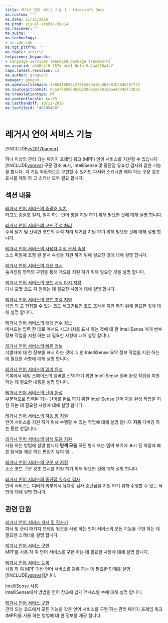 ```yaml
---
title: 레거시 언어 서비스 기능 1 | Microsoft Docs
ms.custom: ''
ms.date: 11/15/2016
ms.prod: visual-studio-dev14
ms.reviewer: ''
ms.suite: ''
ms.technology:
- vs-ide-sdk
ms.tgt_pltfrm: ''
ms.topic: article
helpviewer_keywords:
- language services [managed package framework]
ms.assetid: a646e4f0-767d-4cd1-8e1a-9a2aa210a1b7
caps.latest.revision: 13
ms.author: gregvanl
manager: ghogen
ms.openlocfilehash: 4e864f9899c274fe58da16cdb5581058dd20f725
ms.sourcegitcommit: 9ceaf69568d61023868ced59108ae4dd46f720ab
ms.translationtype: MT
ms.contentlocale: ko-KR
ms.lasthandoff: 10/12/2018
ms.locfileid: "49185400"
---
```

# <a name="legacy-language-service-features"></a>레거시 언어 서비스 기능
[!INCLUDE[vs2017banner](../../includes/vs2017banner.md)]

하나 이상의 관리 되는 패키지 프레임 워크 (MPF) 언어 서비스를 지원할 수 있습니다 [!INCLUDE[vsprvs](../../includes/vsprvs-md.md)] 구문 강조 표시, IntelliSense 및 중단점 유효성 검사와 같은 기능을 합니다. 각 기능 독립적으로 구현할 수 있지만 파서와 스캐너만 해야 하는 구문 강조 표시를 제외 하 고 스캐너 모두 필요 합니다.  
  
## <a name="in-this-section"></a>섹션 내용  
 [레거시 언어 서비스의 중괄호 일치](../../extensibility/internals/brace-matching-in-a-legacy-language-service.md)  
 라고도 중괄호 일치, 일치 하는 언어 쌍을 지원 하기 위해 필요한 것에 대해 설명 합니다.  
  
 [레거시 언어 서비스의 코드 주석 처리](../../extensibility/internals/commenting-code-in-a-legacy-language-service.md)  
 주석 달기 및 선택한 코드의 주석 처리 제거를 지원 하기 위해 필요한 것에 대해 설명 합니다.  
  
 [레거시 언어 서비스의 사용자 지정 문서 속성](../../extensibility/internals/custom-document-properties-in-a-legacy-language-service.md)  
 소스 파일에 포함 된 문서 속성을 지원 하기 위해 필요한 것에 대해 설명 합니다.  
  
 [레거시 언어 서비스의 개요 표시](../../extensibility/internals/outlining-in-a-legacy-language-service.md)  
 숨겨진된 영역의 구현을 통해 개요를 지원 하기 위해 필요한 것을 설명 합니다.  
  
 [레거시 언어 서비스의 코드 서식 다시 지정](../../extensibility/internals/reformatting-code-in-a-legacy-language-service.md)  
 다시 포맷 코드 지 원하는 데 필요한 사항에 대해 설명 합니다.  
  
 [레거시 언어 서비스의 코드 조각 지원](../../extensibility/internals/support-for-code-snippets-in-a-legacy-language-service.md)  
 삽입 되 고 편집할 수 있는 코드 세그먼트인 코드 조각을 지원 하기 위해 필요한 것에 대해 설명 합니다.  
  
 [레거시 언어 서비스의 매개 변수 정보](../../extensibility/internals/parameter-info-in-a-legacy-language-service2.md)  
 메서드는 입력 한 대로 메서드 시그니처를 표시 하는 것에 대 한 IntelliSense 매개 변수 정보 작업을 지원 하는 데 필요한 사항에 대해 설명 합니다.  
  
 [레거시 언어 서비스의 빠른 정보](../../extensibility/internals/quick-info-in-a-legacy-language-service.md)  
 식별자에 대 한 정보를 표시 하는 것에 대 한 IntelliSense 요약 정보 작업을 지원 하는 데 필요한 사항에 대해 설명 합니다.  
  
 [레거시 언어 서비스의 멤버 완성](../../extensibility/internals/member-completion-in-a-legacy-language-service.md)  
 목록에서 네임 스페이스의 멤버를 선택 하기 위한 IntelliSense 멤버 완성 작업을 지원 하는 데 필요한 내용을 설명 합니다.  
  
 [레거시 언어 서비스의 단어 완성](../../extensibility/internals/word-completion-in-a-legacy-language-service.md)  
 부분적으로 입력된 되는 단어를 완료 하기 위한 IntelliSense 단어 자동 완성 작업을 지원 하는 데 필요한 사항에 대해 설명 합니다.  
  
 [레거시 언어 서비스의 자동 창 지원](../../extensibility/internals/support-for-the-autos-window-in-a-legacy-language-service.md)  
 언어 서비스를 지원 하기 위해 수행할 수 있는 작업에 대해 설명 합니다 **자동** 디버깅 하는 동안 창입니다.  
  
 [레거시 언어 서비스의 탐색 모음 지원](../../extensibility/internals/support-for-the-navigation-bar-in-a-legacy-language-service.md)  
 사용 하는 방법에 설명 합니다 **탐색 모음** 모든 형식 또는 멤버 보기에 표시 된 파일에 빠른 탐색을 제공 하는 편집기 뷰의 맨...  
  
 [레거시 언어 서비스의 구문 색 지정](../../extensibility/internals/syntax-colorizing-in-a-legacy-language-service.md)  
 소스 코드 구문 강조 표시를 지원 하기 위해 필요한 것에 대해 설명 합니다.  
  
 [레거시 언어 서비스의 중단점 유효성 검사](../../extensibility/internals/validating-breakpoints-in-a-legacy-language-service.md)  
 언어 서비스는 디버거 외부에서 유효성 검사 중단점을 지원 하기 위해 수행할 수 있는 작업에 대해 설명 합니다.  
  
## <a name="related-sections"></a>관련 단원  
 [레거시 언어 서비스 파서 및 검사기](../../extensibility/internals/legacy-language-service-parser-and-scanner.md)  
 파서 및 관리 패키지 프레임 워크를 사용 하는 언어 서비스의 모든 기능을 구현 하는 데 필요한 스캐너를 설명 합니다.  
  
 [레거시 언어 서비스 구현](../../extensibility/internals/implementing-a-legacy-language-service2.md)  
 MPF를 사용 하 여 언어 서비스를 구현 하는 데 필요한 사항에 대해 설명 합니다.  
  
 [레거시 언어 서비스 등록](../../extensibility/internals/registering-a-legacy-language-service1.md)  
 사용 하 여 MPF 기반 언어 서비스를 등록 하는 데 필요한 단계를 설명 [!INCLUDE[vsprvs](../../includes/vsprvs-md.md)]합니다.  
  
 [IntelliSense 사용](../../ide/using-intellisense.md)  
 IntelliSense에서 방법을 언어 참조에 쉽게 액세스할 수에 대해 설명 합니다.  
  
 [레거시 언어 서비스 구현](../../extensibility/internals/implementing-a-legacy-language-service1.md)  
 관리 되는 코드에서 모든 기능을 갖춘 언어 서비스를 구현 하는 관리 패키지 프레임 워크 (MPF)를 사용 하는 방법에 대 한 정보를 제공 합니다.


